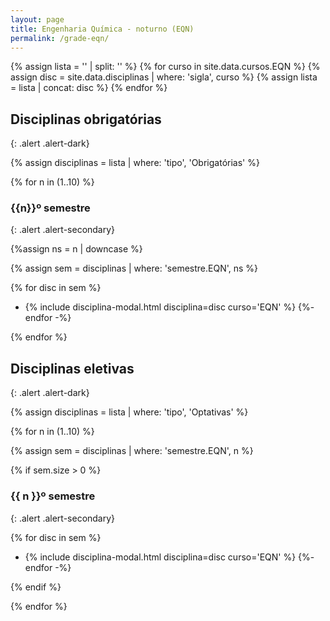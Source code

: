 ```yaml
---
layout: page
title: Engenharia Química - noturno (EQN)
permalink: /grade-eqn/
---
```


{% assign lista = '' | split: '' %}
{% for curso in site.data.cursos.EQN %}
    {% assign disc = site.data.disciplinas | where: 'sigla', curso %}
    {% assign lista = lista | concat: disc %}
{% endfor %}


## Disciplinas obrigatórias
{: .alert .alert-dark}

{% assign disciplinas = lista | where: 'tipo', 'Obrigatórias' %}

{% for n in (1..10) %}

### {{n}}º semestre
{: .alert .alert-secondary}

{%assign ns = n | downcase %}

{% assign sem = disciplinas | where: 'semestre.EQN', ns %}

{% for disc in sem %}
- {% include disciplina-modal.html disciplina=disc curso='EQN' %}
{%- endfor -%}

{% endfor %}

## Disciplinas eletivas
{: .alert .alert-dark}

{% assign disciplinas = lista | where: 'tipo', 'Optativas' %}

{% for n in (1..10) %}

{% assign sem = disciplinas | where: 'semestre.EQN', n %}

{% if sem.size > 0 %}

### {{ n }}º semestre
{: .alert .alert-secondary}

{% for disc in sem %}
- {% include disciplina-modal.html disciplina=disc curso='EQN' %}
{%- endfor -%}

{% endif %}

{% endfor %}

